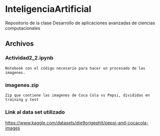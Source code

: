 # InteligenciaArtificial
Repositorio de la clase Desarrollo de aplicaciones avanzadas de ciencias computacionales

## Archivos

### Actividad2_2.ipynb
    Notebook con el código necesario para hacer un procesado de las imagenes.
    
### imagenes.zip
    Zip que contiene las imagenes de Coca Cola vs Pepsi, divididas en training y test

### Link al data set utilizado
https://www.kaggle.com/datasets/die9origephit/pepsi-and-cocacola-images
